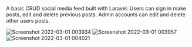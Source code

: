 A basic CRUD social media feed built with Laravel.
Users can sign in make posts, edit and delete previous posts.
Admin accounts can edit and delete other users posts.

![Screenshot 2022-03-01 003934](https://user-images.githubusercontent.com/71236534/156107586-b44d8659-7c9e-4b48-ba30-ca580de80606.jpg)
![Screenshot 2022-03-01 003957](https://user-images.githubusercontent.com/71236534/156107607-38210f07-e54b-42d0-b08c-15c3b321d30b.jpg)
![Screenshot 2022-03-01 004021](https://user-images.githubusercontent.com/71236534/156107625-078a1d3d-5a94-47f5-9b9e-884118e203ac.jpg)
